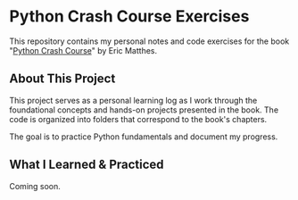 # Python Crash Course Exercises

This repository contains my personal notes and code exercises for the book "[Python Crash Course](https://nostarch.com/python-crash-course-3rd-edition)" by Eric Matthes.

## About This Project

This project serves as a personal learning log as I work through the foundational concepts and hands-on projects presented in the book. The code is organized into folders that correspond to the book's chapters.

The goal is to practice Python fundamentals and document my progress.

## What I Learned & Practiced

Coming soon.


